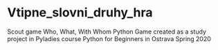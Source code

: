# Vtipne_slovni_druhy_hra

Scout game Who, What, With Whom
Python Game created as a study project in Pyladies course Python for Beginners in Ostrava Spring 2020
